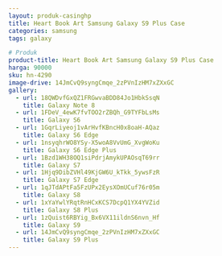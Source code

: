 ```yaml
---
layout: produk-casinghp
title: Heart Book Art Samsung Galaxy S9 Plus Case
categories: samsung
tags: galaxy

# Produk
product-title: Heart Book Art Samsung Galaxy S9 Plus Case
harga: 90000
sku: hn-4290
image-drive: 14JmCvQ9syngCmqe_2zPVnIzHM7xZXxGC
gallery:
  - url: 18QWDvfGxQZ1FRGwvaBDD84Jo1HbkSsqN
    title: Galaxy Note 8
  - url: 1FDeV_4ewK7fvTOO2rZBQh_G9TYFbLsMs
    title: Galaxy S6
  - url: 1GqrLiyeoj1vArHvfKBncH0x8oaH-AQaz
    title: Galaxy S6 Edge
  - url: 1nsyqhrWO8YSy-X5woA8VvUmG_XvgWoKu
    title: Galaxy S6 Edge Plus
  - url: 1Bzd1WH38OQ1siPdrjAmykUPAOsqT69rr
    title: Galaxy S7
  - url: 1Hjq9DibZVHl49KjGW6U_kTkk_5ywsFzR
    title: Galaxy S7 Edge
  - url: 1qJTdAPtFa5FzUPx2EysXOmUCuf76r05m
    title: Galaxy S8
  - url: 1xYaYwlYRqtRnHCxKCS7DcpQ1YX4YVZid
    title: Galaxy S8 Plus
  - url: 1zQuist6RBYig_Bx6VX11ildnS6nvn_Hf
    title: Galaxy S9
  - url: 14JmCvQ9syngCmqe_2zPVnIzHM7xZXxGC
    title: Galaxy S9 Plus
---
```

